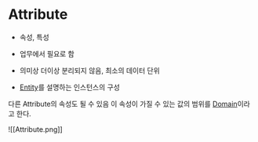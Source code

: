 # Attribute
- 속성, 특성

- 업무에서 필요로 함 
- 의미상 더이상 분리되지 않음, 최소의 데이터 단위
- [Entity](Entity)를 설명하는 인스턴스의 구성

다른 Attribute의 속성도 될 수 있음
이 속성이 가질 수 있는 값의 범위를 [Domain](Domain.md)이라고 한다.

![[Attribute.png]]